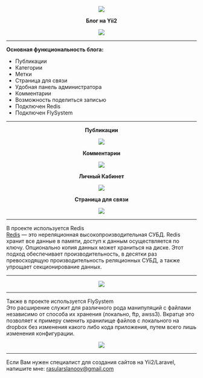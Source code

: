 <p align="center">
  <img src="https://i.ibb.co/HFWYtmz/yii2-800x400.jpg">
</p>

<p align="center">
  <b>Блог на Yii2</b>
</p>

<p align="center">
  <img src="https://i.ibb.co/XSy9QbF/image.png">
</p>

<hr>

<p>
  <b>Основная функциональность блога:</b>
  <ul>
    <li>Публикации</li>
    <li>Категории</li>
    <li>Метки</li>
    <li>Страница для связи</li>
    <li>Удобная панель администратора</li>
    <li>Комментарии</li>
    <li>Возможность поделиться записью</li>
    <li>Подключен Redis</li>
    <li>Подключен FlySystem</li>
  </ul>
</p>

<hr>

<p align="center"><b>Публикации</b></p>
<p align="center">
  <img src="https://i.ibb.co/Xt2vLG6/image.png">
</p>

<p align="center"><b>Комментарии</b></p>
<p align="center">
  <img src="https://i.ibb.co/v4xMZjb/2.png">
</p>

<p align="center"><b>Личный Кабинет</b></p>
<p align="center">
  <img src="https://i.ibb.co/VCzdjBp/3.png">
</p>

<p align="center"><b>Страница для связи</b></p>
<p align="center">
  <img src="https://i.ibb.co/7rMxxFZ/4.png">
</p>

<hr>

<p>
    В проекте используется Redis <br>
    <a href="https://ru.wikipedia.org/wiki/Redis">Redis</a> — это нереляционная высокопроизводительная СУБД. Redis хранит все данные в памяти, доступ к данным осуществляется по ключу. Опционально копия данных может храниться на диске. Этот подход обеспечивает производительность, в десятки раз превосходящую производительность реляционных СУБД, а также упрощает секционирование данных.
</p>

<hr>

<p align="center">
    <img src="https://i.ibb.co/k69C9w3/redis-database-intervista-sanfilippo-1.png">
</p>

<hr>

<p>
  Также в проекте используется FlySystem <br>
  Это расширение служит для различного рода манипуляций с файлами независимо от способа их хранения (локально, ftp, awss3). Вкратце это позволяет к примеру сменить хранилище файлов с локального на dropbox без изменения какого либо кода приложения, путем всего лишь изменения конфигурации.
</p>
<p align="center">
    <img src="https://i.ibb.co/hXMbvf8/image.jpg">
</p>

<hr>

<p>
    Если Вам нужен специалист для создания сайтов на Yii2/Laravel, напишите мне:
    <a href="mailto:rasularslanoov@gmail.com">rasularslanoov@gmail.com</a>
</p>
